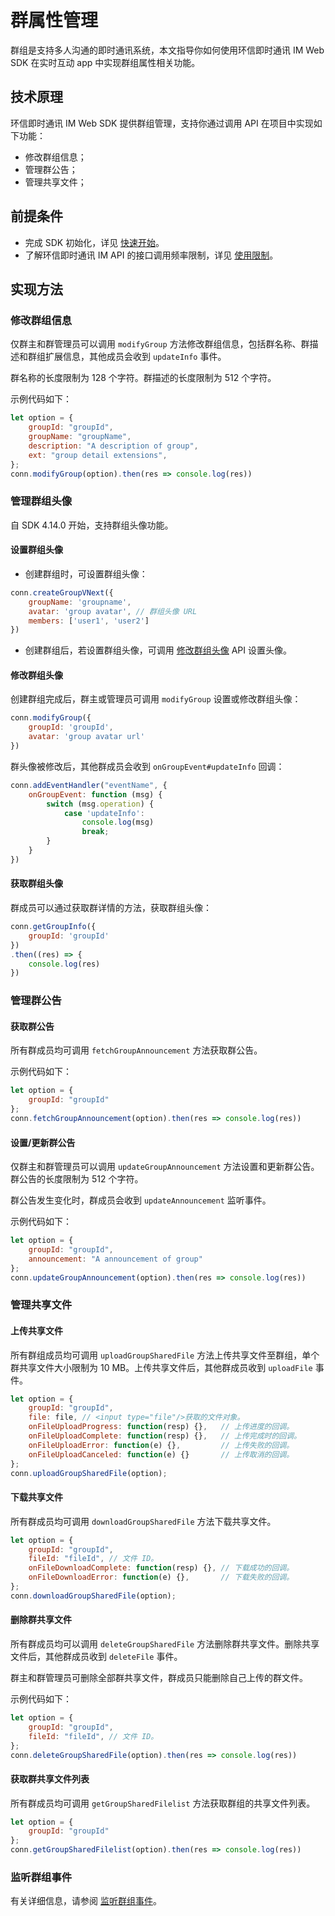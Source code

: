 # 群属性管理

<Toc />

群组是支持多人沟通的即时通讯系统，本文指导你如何使用环信即时通讯 IM Web SDK 在实时互动 app 中实现群组属性相关功能。

## 技术原理

环信即时通讯 IM Web SDK 提供群组管理，支持你通过调用 API 在项目中实现如下功能：

- 修改群组信息；
- 管理群公告；
- 管理共享文件；

## 前提条件

- 完成 SDK 初始化，详见 [快速开始](quickstart.html)。
- 了解环信即时通讯 IM API 的接口调用频率限制，详见 [使用限制](/product/limitation.html)。

## 实现方法

### 修改群组信息

仅群主和群管理员可以调用 `modifyGroup` 方法修改群组信息，包括群名称、群描述和群组扩展信息，其他成员会收到 `updateInfo` 事件。

群名称的长度限制为 128 个字符。群描述的长度限制为 512 个字符。

示例代码如下：

```javascript
let option = {
    groupId: "groupId",
    groupName: "groupName",
    description: "A description of group",
    ext: "group detail extensions",
};
conn.modifyGroup(option).then(res => console.log(res))
```

### 管理群组头像

自 SDK 4.14.0 开始，支持群组头像功能。

#### 设置群组头像

- 创建群组时，可设置群组头像：

```javascript
conn.createGroupVNext({
    groupName: 'groupname',
    avatar: 'group avatar', // 群组头像 URL
    members: ['user1', 'user2']
})
```

- 创建群组后，若设置群组头像，可调用 [修改群组头像](#修改群组头像) API 设置头像。

#### 修改群组头像

创建群组完成后，群主或管理员可调用 `modifyGroup` 设置或修改群组头像：

```javascript
conn.modifyGroup({
    groupId: 'groupId',
    avatar: 'group avatar url'
})
```

群头像被修改后，其他群成员会收到 `onGroupEvent#updateInfo` 回调：

```javascript
conn.addEventHandler("eventName", {
    onGroupEvent: function (msg) {
        switch (msg.operation) {
            case 'updateInfo':
                console.log(msg)
                break;
        }
    }
})  

```

#### 获取群组头像

群成员可以通过获取群详情的方法，获取群组头像：

```javascript
conn.getGroupInfo({
    groupId: 'groupId'
})
.then((res) => {
    console.log(res)
})
```

### 管理群公告

#### 获取群公告

所有群成员均可调用 `fetchGroupAnnouncement` 方法获取群公告。

示例代码如下：

```javascript
let option = {
    groupId: "groupId"
};
conn.fetchGroupAnnouncement(option).then(res => console.log(res))
```

#### 设置/更新群公告

仅群主和群管理员可以调用 `updateGroupAnnouncement` 方法设置和更新群公告。群公告的长度限制为 512 个字符。

群公告发生变化时，群成员会收到 `updateAnnouncement` 监听事件。

示例代码如下：

```javascript
let option = {
    groupId: "groupId",
    announcement: "A announcement of group"
};
conn.updateGroupAnnouncement(option).then(res => console.log(res))
```

### 管理共享文件

#### 上传共享文件

所有群组成员均可调用 `uploadGroupSharedFile` 方法上传共享文件至群组，单个群共享文件大小限制为 10 MB。上传共享文件后，其他群成员收到 `uploadFile` 事件。

```javascript
let option = {
    groupId: "groupId",
    file: file, // <input type="file"/>获取的文件对象。
    onFileUploadProgress: function(resp) {},   // 上传进度的回调。
    onFileUploadComplete: function(resp) {},   // 上传完成时的回调。
    onFileUploadError: function(e) {},         // 上传失败的回调。
    onFileUploadCanceled: function(e) {}       // 上传取消的回调。
};
conn.uploadGroupSharedFile(option);
```

#### 下载共享文件

所有群成员均可调用 `downloadGroupSharedFile` 方法下载共享文件。

```javascript
let option = {
    groupId: "groupId",
    fileId: "fileId", // 文件 ID。
    onFileDownloadComplete: function(resp) {}, // 下载成功的回调。
    onFileDownloadError: function(e) {},       // 下载失败的回调。
};
conn.downloadGroupSharedFile(option);
```

#### 删除群共享文件

所有群成员均可以调用 `deleteGroupSharedFile` 方法删除群共享文件。删除共享文件后，其他群成员收到 `deleteFile` 事件。

群主和群管理员可删除全部群共享文件，群成员只能删除自己上传的群文件。

示例代码如下：

```javascript
let option = {
    groupId: "groupId",
    fileId: "fileId", // 文件 ID。
};
conn.deleteGroupSharedFile(option).then(res => console.log(res))
```

#### 获取群共享文件列表

所有群成员均可调用 `getGroupSharedFilelist` 方法获取群组的共享文件列表。

```javascript
let option = {
    groupId: "groupId"
};
conn.getGroupSharedFilelist(option).then(res => console.log(res))
```
### 监听群组事件

有关详细信息，请参阅 [监听群组事件](group_manage.html#监听群组事件)。